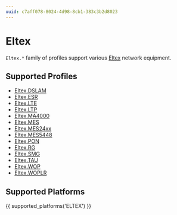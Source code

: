 ```yaml
---
uuid: c7aff078-8024-4d98-8cb1-383c3b2d8023
---
```

# Eltex

`Eltex.*` family of profiles support various [Eltex](https://eltex-co.ru/)
network equipment.

## Supported Profiles

- [Eltex.DSLAM](Eltex.DSLAM.md)
- [Eltex.ESR](Eltex.ESR.md)
- [Eltex.LTE](Eltex.LTE.md)
- [Eltex.LTP](Eltex.LTP.md)
- [Eltex.MA4000](Eltex.MA4000.md)
- [Eltex.MES](Eltex.MES.md)
- [Eltex.MES24xx](Eltex.MES24xx.md)
- [Eltex.MES5448](Eltex.MES5448.md)
- [Eltex.PON](Eltex.PON.md)
- [Eltex.RG](Eltex.RG.md)
- [Eltex.SMG](Eltex.SMG.md)
- [Eltex.TAU](Eltex.TAU.md)
- [Eltex.WOP](Eltex.WOP.md)
- [Eltex.WOPLR](Eltex.WOPLR.md)

## Supported Platforms

{{ supported_platforms('ELTEX') }}
